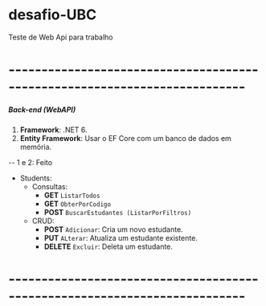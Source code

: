 # desafio-UBC
Teste de Web Api para trabalho

# --------------------------------------------------------------------------
##### Back-end (WebAPI)
1. **Framework**: .NET 6.
2. **Entity Framework**: Usar o EF Core com um banco de dados em memória.

-- 1 e 2: Feito

- Students:
	- Consultas: 
		- **GET**    `ListarTodos` 
		- **GET**    `ObterPorCodigo`
		- **POST**   `BuscarEstudantes (ListarPorFiltros)`
	- CRUD: 
		- **POST**   `Adicionar`: Cria um novo estudante.
        - **PUT**    `ALterar`:   Atualiza um estudante existente.
		- **DELETE** `Excluir`:   Deleta um estudante.

# --------------------------------------------------------------------------
